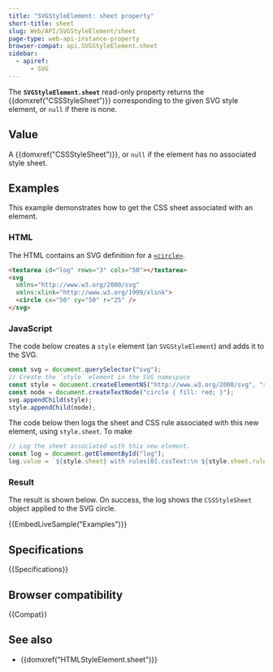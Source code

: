 ```yaml
---
title: "SVGStyleElement: sheet property"
short-title: sheet
slug: Web/API/SVGStyleElement/sheet
page-type: web-api-instance-property
browser-compat: api.SVGStyleElement.sheet
sidebar:
  - apiref:
      - SVG
---
```


The **`SVGStyleElement.sheet`** read-only property returns the {{domxref("CSSStyleSheet")}} corresponding to the given SVG style element, or `null` if there is none.

## Value

A {{domxref("CSSStyleSheet")}}, or `null` if the element has no associated style sheet.

## Examples

This example demonstrates how to get the CSS sheet associated with an element.

### HTML

The HTML contains an SVG definition for a [`<circle>`](/en-US/docs/Web/SVG/Reference/Element/circle).

```html
<textarea id="log" rows="3" cols="50"></textarea>
<svg
  xmlns="http://www.w3.org/2000/svg"
  xmlns:xlink="http://www.w3.org/1999/xlink">
  <circle cx="50" cy="50" r="25" />
</svg>
```

### JavaScript

The code below creates a `style` element (an `SVGStyleElement`) and adds it to the SVG.

```js
const svg = document.querySelector("svg");
// Create the `style` element in the SVG namespace
const style = document.createElementNS("http://www.w3.org/2000/svg", "style");
const node = document.createTextNode("circle { fill: red; }");
svg.appendChild(style);
style.appendChild(node);
```

The code below then logs the sheet and CSS rule associated with this new element, using `style.sheet`.
To make

```js
// Log the sheet associated with this new element.
const log = document.getElementById("log");
log.value = `${style.sheet} with rules[0].cssText:\n ${style.sheet.rules[0].cssText}`;
```

### Result

The result is shown below.
On success, the log shows the `CSSStyleSheet` object applied to the SVG circle.

{{EmbedLiveSample("Examples")}}

## Specifications

{{Specifications}}

## Browser compatibility

{{Compat}}

## See also

- {{domxref("HTMLStyleElement.sheet")}}
